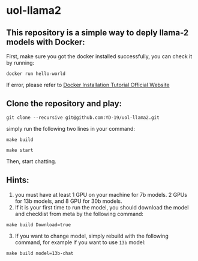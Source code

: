 # uol-llama2
## This repository is a simple way to deply llama-2 models with Docker:

First, make sure you got the docker installed successfully, you can check it by running:

`docker run hello-world`

If error, please refer to [Docker Installation Tutorial Official Website](https://docs.docker.com/engine/install/debian/)

## Clone the repository and play:

`git clone --recursive git@github.com:YD-19/uol-llama2.git`

simply run the following two lines in your command:

`make build`

`make start`


Then, start chatting.

## Hints:

1. you must have at least 1 GPU on your machine for 7b models. 2 GPUs for 13b models, and 8 GPU for 30b models.
2. If it is your first time to run the model, you should download the model and checklist from meta by the following command:

`make build Download=true`

3. If you want to change model, simply rebuild with the following command, for example if you want to use `13b` model:

`make build model=13b-chat`